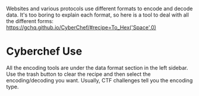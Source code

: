 Websites and various protocols use different formats to encode and decode data. It's too boring to explain each format, so here is a tool to deal with all the different forms: https://gchq.github.io/CyberChef/#recipe=To_Hex('Space',0)

# Cyberchef Use
All the encoding tools are under the data format section in the left sidebar. Use the trash button to clear the recipe and then select the encoding/decoding you want. Usually, CTF challenges tell you the encoding type. 
